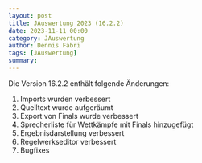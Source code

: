 ```yaml
---
layout: post
title: JAuswertung 2023 (16.2.2)
date: 2023-11-11 00:00
category: JAuswertung
author: Dennis Fabri
tags: [JAuswertung]
summary: 
---
```


Die Version 16.2.2 enthält folgende Änderungen:

1. Imports wurden verbessert
2. Quelltext wurde aufgeräumt
3. Export von Finals wurde verbessert
4. Sprecherliste für Wettkämpfe mit Finals hinzugefügt
5. Ergebnisdarstellung verbessert
6. Regelwerkseditor verbessert
7. Bugfixes
